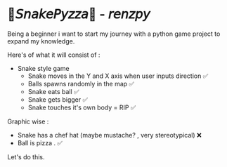# 🐍𝘚𝘯𝘢𝘬𝘦𝘗𝘺𝘻𝘻𝘢🍕 - 𝘳𝘦𝘯𝘻𝘱𝘺

Being a beginner i want to start my journey with a python game project to expand my knowledge.

Here's of what it will consist of :

- Snake style game
    - Snake moves in the Y and X axis when user inputs direction ✅
    - Balls spawns randomly in the map ✅
    - Snake eats ball ✅
    - Snake gets bigger ✅
    - Snake touches it's own body = RIP ✅

Graphic wise :

- Snake has a chef hat (maybe mustache? , very stereotypical) ❌
- Ball is pizza . ✅


Let's do this. 

